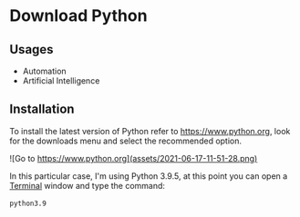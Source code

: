 # Download Python

## Usages

- Automation
- Artificial Intelligence

## Installation

To install the latest version of Python refer to https://www.python.org, look for the downloads menu and select the recommended option.

![Go to https://www.python.org](assets/2021-06-17-11-51-28.png)

In this particular case, I'm using Python 3.9.5, at this point you can open a [Terminal](../the-terminal/the-terminal.md) window and type the command:

```shell
python3.9
```
